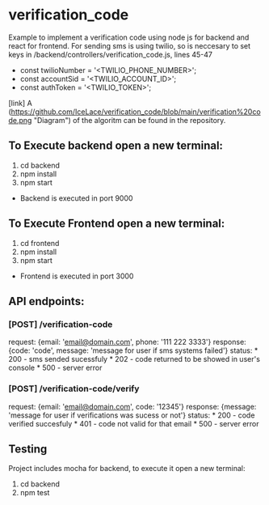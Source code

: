 # verification_code
Example to implement a verification code using node js for backend and react for frontend. For sending sms is using twilio, so is neccesary to set keys in /backend/controllers/verification_code.js, lines 45-47

* const twilioNumber = '<TWILIO_PHONE_NUMBER>';
* const accountSid = '<TWILIO_ACCOUNT_ID>'; 
* const authToken = '<TWILIO_TOKEN>';

[link] A (https://github.com/IceLace/verification_code/blob/main/verification%20code.png "Diagram") of the algoritm can be found in the repository.

## To Execute backend open a new terminal:
1. cd backend
2. npm install
3. npm start

* Backend is executed in port 9000

## To Execute Frontend open a new terminal:
1. cd frontend
2. npm install
3. npm start

* Frontend is executed in port 3000

## API endpoints:
### [POST] /verification-code
  request: {email: 'email@domain.com', phone: '111 222 3333'}
  response: {code: 'code', message: 'message for user if sms systems failed'}
  status:
    * 200 - sms sended sucessfuly
    * 202 - code returned to be showed in user's console
    * 500 - server error
  
### [POST] /verification-code/verify
  request: {email: 'email@domain.com', code: '12345'}
  response: {message: 'message for user if verifications was sucess or not'}
  status:
    * 200 - code verified succesfuly
    * 401 - code not valid for that email
    * 500 - server error

## Testing
Project includes mocha for backend, to execute it open a new terminal:
1. cd backend
2. npm test

